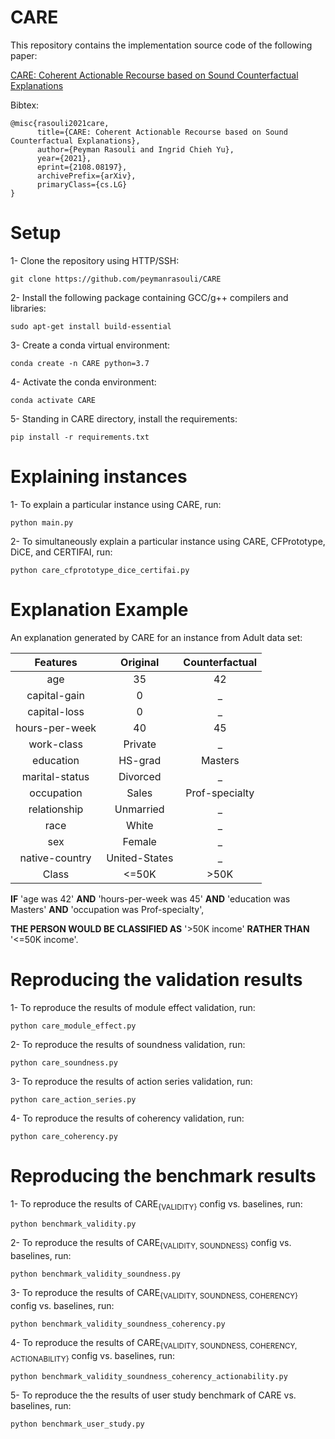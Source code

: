 # CARE

This repository contains the implementation source code of the following paper:

[CARE: Coherent Actionable Recourse based on Sound Counterfactual Explanations](https://arxiv.org/abs/2108.08197)

Bibtex:

    @misc{rasouli2021care,
          title={CARE: Coherent Actionable Recourse based on Sound Counterfactual Explanations}, 
          author={Peyman Rasouli and Ingrid Chieh Yu},
          year={2021},
          eprint={2108.08197},
          archivePrefix={arXiv},
          primaryClass={cs.LG}
    }

# Setup
1- Clone the repository using HTTP/SSH:
```
git clone https://github.com/peymanrasouli/CARE
```
2- Install the following package containing GCC/g++ compilers and libraries:
```
sudo apt-get install build-essential
```
3- Create a conda virtual environment:
```
conda create -n CARE python=3.7
```
4- Activate the conda environment: 
```
conda activate CARE
```
5- Standing in CARE directory, install the requirements:
```
pip install -r requirements.txt
```

# Explaining instances
1- To explain a particular instance using CARE, run:
```
python main.py
```
2- To simultaneously explain a particular instance using CARE, CFPrototype, DiCE, and CERTIFAI, run:
```
python care_cfprototype_dice_certifai.py
```

# Explanation Example
An explanation generated by CARE for an instance from Adult data set:

| Features | Original | Counterfactual |
|:---:|:---:|:---:|
| age | 35 | 42 |
| capital-gain | 0 | \_ |
| capital-loss | 0 | \_ |
| hours-per-week | 40 | 45 |
| work-class | Private | \_ |
| education | HS-grad | Masters |
| marital-status | Divorced | \_ |
| occupation | Sales | Prof-specialty |
| relationship | Unmarried | \_ |
| race | White | \_ |
| sex | Female | \_ |
| native-country | United-States | \_ |
| Class | <=50K | \>50K |


**IF** 'age was 42' **AND** 'hours-per-week was 45' **AND** 'education was Masters' **AND** 'occupation was Prof-specialty', 

**THE PERSON WOULD BE CLASSIFIED AS** '>50K income' **RATHER THAN**  '<=50K income'.

# Reproducing the validation results
1- To reproduce the results of module effect validation, run:
```
python care_module_effect.py
```
2- To reproduce the results of soundness validation, run:
```
python care_soundness.py
```
3- To reproduce the results of action series validation, run:
```
python care_action_series.py
```
4- To reproduce the results of coherency validation, run:
```
python care_coherency.py
```

# Reproducing the benchmark results
1- To reproduce the results of CARE<sub>{VALIDITY}</sub> config vs. baselines, run:
```
python benchmark_validity.py
```
2- To reproduce the results of CARE<sub>{VALIDITY, SOUNDNESS}</sub> config vs. baselines, run:
```
python benchmark_validity_soundness.py
```
3- To reproduce the results of CARE<sub>{VALIDITY, SOUNDNESS, COHERENCY}</sub> config vs. baselines, run:
```
python benchmark_validity_soundness_coherency.py
```
4- To reproduce the results of CARE<sub>{VALIDITY, SOUNDNESS, COHERENCY, ACTIONABILITY}</sub> config vs. baselines, run:
```
python benchmark_validity_soundness_coherency_actionability.py
```
5- To reproduce the the results of user study benchmark of CARE vs. baselines, run:
```
python benchmark_user_study.py
```
